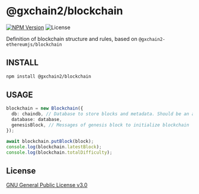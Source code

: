 # @gxchain2/blockchain

[![NPM Version](https://img.shields.io/npm/v/@gxchain2/blockchain)](https://www.npmjs.org/package/@gxchain2/blockchain)
![License](https://img.shields.io/npm/l/@gxchain2/blockchain)

Definition of blockchain structure and rules, based on `@gxchain2-ethereumjs/blockchain`

## INSTALL

```sh
npm install @gxchain2/blockchain
```

## USAGE

```ts
blockchain = new Blockchain({
  db: chaindb, // Database to store blocks and metadata. Should be an abstract-leveldown compliant store
  database: database,
  genesisBlock, // Messages of genesis block to initialize blockchain
});

await blockchain.putBlock(block);
console.log(blockchain.latestBlock);
console.log(blockchain.totalDifficulty);
```

## License

[GNU General Public License v3.0](https://www.gnu.org/licenses/gpl-3.0.en.html)
